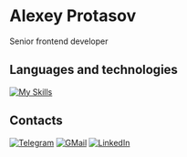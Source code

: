 # Alexey Protasov
Senior frontend developer

## Languages and technologies
[![My Skills](https://skillicons.dev/icons?i=js,ts,md,regex,html,css,sass,react,nodejs,express,nextjs,nestjs,mongodb,figma,nginx,kubernetes,docker,bash)](https://skillicons.dev)


## Contacts
[![Telegram](https://img.shields.io/badge/Telegram-2CA5E0?style=for-the-badge&logo=telegram&logoColor=white)](https://t.me/flammenmensch)
[![GMail](https://img.shields.io/badge/Gmail-D14836?style=for-the-badge&logo=gmail&logoColor=white)](mailto:maleventum@gmail.com)
[![LinkedIn](https://img.shields.io/badge/LinkedIn-0077B5?style=for-the-badge&logo=linkedin&logoColor=white)](https://linkedin.com/in/flammenmensch)
